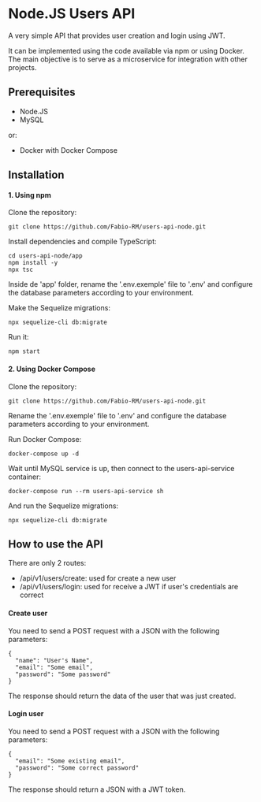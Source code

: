 # Node.JS Users API

A very simple API that provides user creation and login using JWT.

It can be implemented using the code available via npm or using Docker. The main objective is to serve as a microservice for integration with other projects.

## Prerequisites

- Node.JS
- MySQL

or:

- Docker with Docker Compose

## Installation

#### 1. Using npm

Clone the repository:

`git clone https://github.com/Fabio-RM/users-api-node.git`

Install dependencies and compile TypeScript:
```
cd users-api-node/app
npm install -y
npx tsc
```

Inside de 'app' folder, rename the '.env.exemple' file to '.env' and configure the database parameters according to your environment.

Make the Sequelize migrations:

`npx sequelize-cli db:migrate`

Run it:

`npm start`

#### 2. Using Docker Compose

Clone the repository:

`git clone https://github.com/Fabio-RM/users-api-node.git`

Rename the '.env.exemple' file to '.env' and configure the database parameters according to your environment.

Run Docker Compose:

`docker-compose up -d`

Wait until MySQL service is up, then connect to the users-api-service container:

`docker-compose run --rm users-api-service sh`

And run the Sequelize migrations:

`npx sequelize-cli db:migrate`

## How to use the API

There are only 2 routes:

- /api/v1/users/create: used for create a new user
- /api/v1/users/login: used for receive a JWT if user's credentials are correct

#### Create user

You need to send a POST request with a JSON with the following parameters:
```
{
  "name": "User's Name",
  "email": "Some email",
  "password": "Some password"
}
```

The response should return the data of the user that was just created.

#### Login user

You need to send a POST request with a JSON with the following parameters:  
```
{
  "email": "Some existing email",
  "password": "Some correct password"
}
```

The response should return a JSON with a JWT token.